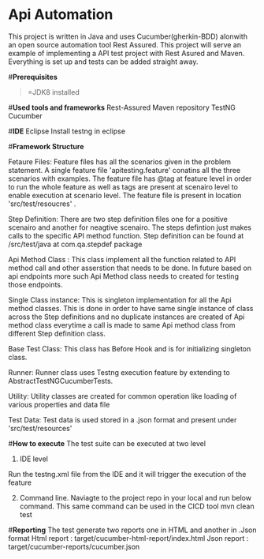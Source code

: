 # Api Automation
 
This project is written in Java and uses Cucumber(gherkin-BDD) alonwith an open source automation tool Rest Assured. This project will serve an example of implementing a API test project with Rest Asured and Maven. Everything is set up and tests can be added straight away. 

#**Prerequisites**
>=JDK8 installed

#**Used tools and frameworks**
Rest-Assured
Maven repository
TestNG
Cucumber

#**IDE**
Eclipse
Install testng in eclipse

#**Framework Structure**

Fetaure Files: Feature files has all the scenarios given in the problem statement. A single feature file 'apitesting.feature' conatins all the three scenarios with examples. The feature file has @tag at feature level in order to run the whole feature as well as tags are present at scenairo level to enable execution at scenario level. The feature file is present in location 'src/test/resoucres' .

Step Definition: There are two step definition files one for a positive scenairo and another for neagtive scenairo. The steps defintion just makes calls to the specific API method function. Step definition can be found at /src/test/java at com.qa.stepdef package

Api Method Class : This class implement all the function related to API method call and other asserstion that needs to be done. In future based on api endpoints more such Api Method class needs to created for testing those endpoints.

Single Class instance: This is singleton implementation for all the Api method classes. This is done in order to have same single instance of class across the Step definitions and no duplicate instances are created of Api method class everytime a call is made to same Api method class from different Step definition class.

Base Test Class: This class has Before Hook and is for initializing singleton class.

Runner: Runner class uses Testng execution feature by extending to AbstractTestNGCucumberTests.

Utility: Utility classes are created for common operation like loading of various properties and data file

Test Data: Test data is used stored in a .json format and present under 'src/test/resources'

#**How to execute**
The test suite can be executed at two level
1. IDE level

Run the testng.xml file from the IDE and it will trigger the execution of the feature

2. Command line.
Naviagte to the project repo in your local and run below command. This same command can be used in the CICD tool
mvn clean test

#**Reporting**
The test generate two reports one in HTML and another in .Json format
Html report : target/cucumber-html-report/index.html
Json report : target/cucumber-reports/cucumber.json
